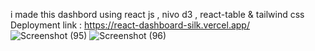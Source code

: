 i made this dashbord using react js , nivo d3 , react-table & tailwind css 
Deployment link : https://react-dashboard-silk.vercel.app/
![Screenshot (95)](https://github.com/Ahmed-2909/react_dashboard/assets/127951902/26b6c40e-f480-4162-819e-403205f04a1a)
![Screenshot (96)](https://github.com/Ahmed-2909/react_dashboard/assets/127951902/5f04534c-724b-4d21-b0b3-e0cd3f18e80c)
